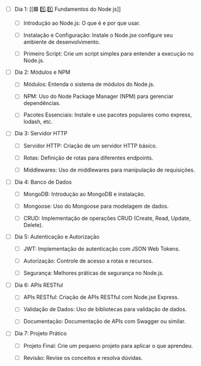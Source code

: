 


- [ ] Dia 1: [[🟩 1️⃣.1️⃣ Fundamentos do Node js]]
	- [ ] Introdução ao Node.js: O que é e por que usar.
	- [ ] Instalação e Configuração: Instale o Node.jse configure seu ambiente de desenvolvimento.
	- [ ] Primeiro Script: Crie um script simples para entender a execução no Node.js.


- [ ] Dia 2: Módulos e NPM
	- [ ] Módulos: Entenda o sistema de módulos do Node.js.
	- [ ] NPM: Uso do Node Package Manager (NPM) para gerenciar dependências.
	- [ ] Pacotes Essenciais: Instale e use pacotes populares como express, lodash, etc.


- [ ] Dia 3: Servidor HTTP
	- [ ] Servidor HTTP: Criação de um servidor HTTP básico.
	- [ ] Rotas: Definição de rotas para diferentes endpoints.
	- [ ] Middlewares: Uso de middlewares para manipulação de requisições.


- [ ] Dia 4: Banco de Dados
	- [ ] MongoDB: Introdução ao MongoDB e instalação.
	- [ ] Mongoose: Uso do Mongoose para modelagem de dados.
	- [ ] CRUD: Implementação de operações CRUD (Create, Read, Update, Delete).


- [ ] Dia 5: Autenticação e Autorização
	- [ ] JWT: Implementação de autenticação com JSON Web Tokens.
	- [ ] Autorização: Controle de acesso a rotas e recursos.
	- [ ] Segurança: Melhores práticas de segurança no Node.js.


- [ ] Dia 6: APIs RESTful
	- [ ] APIs RESTful: Criação de APIs RESTful com Node.jse Express.
	- [ ] Validação de Dados: Uso de bibliotecas para validação de dados.
	- [ ] Documentação: Documentação de APIs com Swagger ou similar.


- [ ] Dia 7: Projeto Prático
	- [ ] Projeto Final: Crie um pequeno projeto para aplicar o que aprendeu.
	- [ ] Revisão: Revise os conceitos e resolva dúvidas.


